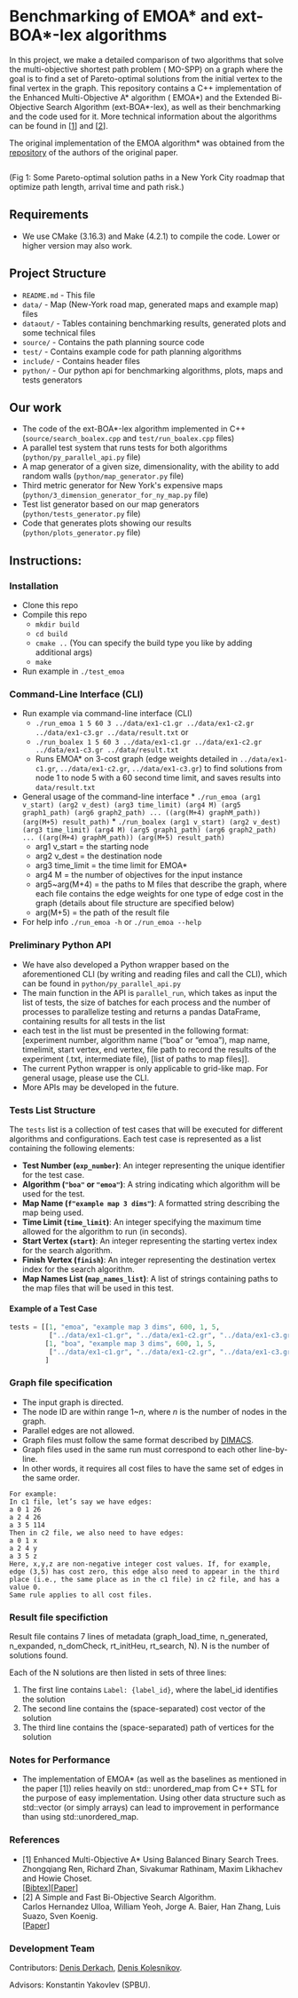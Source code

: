 # Benchmarking of EMOA\* and ext-BOA\*-lex algorithms

In this project, we make a detailed comparison of two algorithms that solve the multi-objective shortest path problem (
MO-SPP) on a graph where the goal is to find a set of Pareto-optimal solutions from the initial vertex to the final
vertex in the graph. This repository contains a C++ implementation of the Enhanced Multi-Objective A\* algorithm (
EMOA\*) and the Extended Bi-Objective Search Algorithm (ext-BOA\*-lex), as well as their benchmarking and the code used
for it. More technical information about the algorithms can be found in [[1](https://arxiv.org/pdf/2202.08992.pdf)]
and [[2](https://icaps20.icaps-conference.org/paper199.html)].

The original implementation of the EMOA algorithm\* was obtained from
the [repository](https://github.com/rap-lab-org/public_emoa) of the authors of the original paper.

<img src="https://github.com/wonderren/wonderren.github.io/blob/master/images/fig_emoa_NY17.png" alt="" align="middle" hspace="20" style=" border: #FFFFFF 2px none;">

(Fig 1: Some Pareto-optimal solution paths in a New York City roadmap that optimize path length, arrival time and path
risk.)

## Requirements

* We use CMake (3.16.3) and Make (4.2.1) to compile the code. Lower or higher version may also work.

## Project Structure

* `README.md` - This file
* `data/` - Map (New-York road map, generated maps and example map) files
* `dataout/` - Tables containing benchmarking results, generated plots and some technical files
* `source/` - Contains the path planning source code
* `test/` - Contains example code for path planning algorithms
* `include/` - Contains header files
* `python/` - Our python api for benchmarking algorithms, plots, maps and tests generators

## Our work

* The code of the ext-BOA\*-lex algorithm implemented in C++ (`source/search_boalex.cpp` and `test/run_boalex.cpp`
  files)
* A parallel test system that runs tests for both algorithms (`python/py_parallel_api.py` file)
* A map generator of a given size, dimensionality, with the ability to add random walls (`python/map_generator.py` file)
* Third metric generator for New York's expensive maps (`python/3_dimension_generator_for_ny_map.py` file)
* Test list generator based on our map generators (`python/tests_generator.py` file)
* Code that generates plots showing our results (`python/plots_generator.py` file)

## Instructions:

### Installation

* Clone this repo
* Compile this repo
    * `mkdir build`
    * `cd build`
    * `cmake ..` (You can specify the build type you like by adding additional args)
    * `make`
* Run example in `./test_emoa `

### Command-Line Interface (CLI)

* Run example via command-line interface (CLI)
    * `./run_emoa 1 5 60 3 ../data/ex1-c1.gr ../data/ex1-c2.gr ../data/ex1-c3.gr ../data/result.txt` or
    * `./run_boalex 1 5 60 3 ../data/ex1-c1.gr ../data/ex1-c2.gr ../data/ex1-c3.gr ../data/result.txt`
    * Runs EMOA\* on 3-cost graph (edge weights detailed in `../data/ex1-c1.gr`, `../data/ex1-c2.gr`,
      `../data/ex1-c3.gr`) to find solutions from node 1 to node 5 with a 60 second time limit, and saves results into
      `data/result.txt`
* General usage of the command-line interface
    *
    `./run_emoa (arg1 v_start) (arg2 v_dest) (arg3 time_limit) (arg4 M) (arg5 graph1_path) (arg6 graph2_path) ... ((arg(M+4) graphM_path)) (arg(M+5) result_path)`
    *
    `./run_boalex (arg1 v_start) (arg2 v_dest) (arg3 time_limit) (arg4 M) (arg5 graph1_path) (arg6 graph2_path) ... ((arg(M+4) graphM_path)) (arg(M+5) result_path)`
    * arg1 v_start = the starting node
    * arg2 v_dest = the destination node
    * arg3 time_limit = the time limit for EMOA\*
    * arg4 M = the number of objectives for the input instance
    * arg5~arg(M+4) = the paths to M files that describe the graph, where each file contains the edge weights for one
      type of edge cost in the graph (details about file structure are specified below)
    * arg(M+5) = the path of the result file
* For help info `./run_emoa -h` or `./run_emoa --help`

### Preliminary Python API

* We have also developed a Python wrapper based on the aforementioned CLI (by writing and reading files and call the
  CLI), which can be found in `python/py_parallel_api.py`
* The main function in the API is `parallel_run`, which takes as input the list of tests, the size of batches for each
  process and the number of processes to parallelize testing and returns a pandas DataFrame, containing results for all
  tests in the list
* each test in the list must be presented in the following format: [experiment number, algorithm name (“boa” or “emoa”),
  map name, timelimit, start vertex, end vertex, file path to record the results of the experiment (.txt, intermediate
  file), [list of paths to map files]].
* The current Python wrapper is only applicable to grid-like map. For general usage, please use the CLI.
* More APIs may be developed in the future.

### Tests List Structure

The `tests` list is a collection of test cases that will be executed for different algorithms and configurations. Each
test case is represented as a list containing the following elements:

- **Test Number (`exp_number`)**: An integer representing the unique identifier for the test case.
- **Algorithm (`"boa"` or `"emoa"`)**: A string indicating which algorithm will be used for the test.
- **Map Name (`f"example map 3 dims"`)**: A formatted string describing the map being used.
- **Time Limit (`time_limit`)**: An integer specifying the maximum time allowed for the algorithm to run (in seconds).
- **Start Vertex (`start`)**: An integer representing the starting vertex index for the search algorithm.
- **Finish Vertex (`finish`)**: An integer representing the destination vertex index for the search algorithm.
- **Map Names List (`map_names_list`)**: A list of strings containing paths to the map files that will be used in this
  test.

#### Example of a Test Case

```python
tests = [[1, "emoa", "example map 3 dims", 600, 1, 5,
          ["../data/ex1-c1.gr", "../data/ex1-c2.gr", "../data/ex1-c3.gr"]],
         [1, "boa", "example map 3 dims", 600, 1, 5,
          ["../data/ex1-c1.gr", "../data/ex1-c2.gr", "../data/ex1-c3.gr"]]
         ]
```

### Graph file specification

* The input graph is directed.
* The node ID are within range 1~*n*, where *n* is the number of nodes in the graph.
* Parallel edges are not allowed.
* Graph files must follow the same format described
  by [DIMACS](http://www.diag.uniroma1.it//~challenge9/format.shtml#graph).
* Graph files used in the same run must correspond to each other line-by-line.
* In other words, it requires all cost files to have the same set of edges in the same order.

```
For example:
In c1 file, let’s say we have edges:
a 0 1 26
a 2 4 26
a 3 5 114
Then in c2 file, we also need to have edges:
a 0 1 x
a 2 4 y
a 3 5 z
Here, x,y,z are non-negative integer cost values. If, for example, edge (3,5) has cost zero, this edge also need to appear in the third place (i.e., the same place as in the c1 file) in c2 file, and has a value 0.
Same rule applies to all cost files.
```

### Result file specifiction

Result file contains 7 lines of metadata (graph_load_time, n_generated, n_expanded, n_domCheck, rt_initHeu, rt_search,
N). N is the number of solutions found.

Each of the N solutions are then listed in sets of three lines:

1. The first line contains `Label: {label_id}`, where the label_id identifies the solution
2. The second line contains the (space-separated) cost vector of the solution
3. The third line contains the (space-separated) path of vertices for the solution

### Notes for Performance

* The implementation of EMOA* (as well as the baselines as mentioned in the paper [1]) relies heavily on std::
  unordered_map from C++ STL for the purpose of easy implementation. Using other data structure such as std::vector (or
  simply arrays) can lead to improvement in performance than using std::unordered_map.

### References

* [1] Enhanced Multi-Objective A* Using Balanced Binary Search Trees.\
  Zhongqiang Ren, Richard Zhan, Sivakumar Rathinam, Maxim Likhachev and Howie Choset.\
  [[Bibtex](https://wonderren.github.io/files/bibtex_ren22emoa.txt)][[Paper](https://wonderren.github.io/files/ren22_emoa_socs.pdf)]
* [2] A Simple and Fast Bi-Objective Search Algorithm.\
  Carlos Hernandez Ulloa, William Yeoh, Jorge A. Baier, Han Zhang, Luis Suazo, Sven Koenig.\
  [[Paper](https://icaps20.icaps-conference.org/paper199.html)]

### Development Team

Contributors: [Denis Derkach](https://github.com/Dpbt), [Denis Kolesnikov](https://github.com/Hexpth).

Advisors: Konstantin Yakovlev (SPBU).